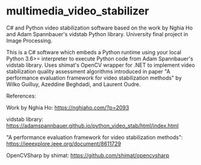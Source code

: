 # multimedia_video_stabilizer
C# and Python video stabilization software based on the work by Nghia Ho and Adam Spannbauer's vidstab Python library.
University final project in Image Processing.

This is a C# software which embeds a Python runtime using your local Python 3.6>= interpreter to execute Python code from Adam Spannbauer's vidstab library.
Uses shimat's OpenCV wrapper for .NET to implement video stabilization quality assessment algorithms introduced in paper "A performance
evaluation framework for video stabilization methods" by Wilko Guilluy, Azeddine Beghdadi, and Laurent Oudre.

References: 

Work by Nghia Ho: https://nghiaho.com/?p=2093

vidstab library: https://adamspannbauer.github.io/python_video_stab/html/index.html

"A performance evaluation framework for video stabilization methods": https://ieeexplore.ieee.org/document/8611729

OpenCVSharp by shimat: https://github.com/shimat/opencvsharp
